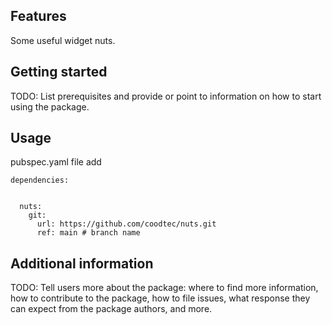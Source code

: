 
## Features

Some useful widget nuts.

## Getting started

TODO: List prerequisites and provide or point to information on how to
start using the package.

## Usage
pubspec.yaml file add 

```
dependencies:


  nuts:  
    git:
      url: https://github.com/coodtec/nuts.git
      ref: main # branch name

```

## Additional information

TODO: Tell users more about the package: where to find more information, how to
contribute to the package, how to file issues, what response they can expect
from the package authors, and more.
